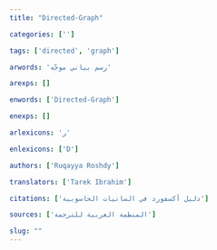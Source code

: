 ```yaml
---
title: "Directed-Graph"

categories: ['']

tags: ['directed', 'graph']

arwords: 'رسم بياني موجّه'

arexps: []

enwords: ['Directed-Graph']

enexps: []

arlexicons: 'ر'

enlexicons: ['D']

authors: ['Ruqayya Roshdy']

translators: ['Tarek Ibrahim']

citations: ['دليل أكسفورد في السانيات الحاسوبية']

sources: ['المنظمة العربية للترجمة']

slug: ""
---
```

